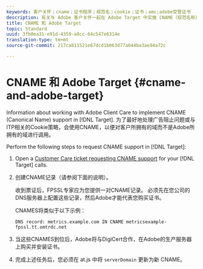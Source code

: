 ```yaml
---
keywords: 客户关怀；cname；证书程序；规范名；cookie；证书；amc;adobe受管证书
description: 有关与 Adobe 客户关怀一起在 Adobe Target 中实施 CNAME（规范名称）支持的信息。
title: CNAME 和 Adobe Target
topic: Standard
uuid: 3fb0ea31-e91d-4359-a8cc-64c547e6314e
translation-type: tm+mt
source-git-commit: 217ca811521e67dcd1b063d77a644ba3ae94a72c

---
```



# CNAME 和 Adobe Target {#cname-and-adobe-target}

Information about working with Adobe Client Care to implement CNAME (Canonical Name) support in [!DNL Target]. 为了最好地处理广告阻止问题或与ITP相关的Cookie策略，会使用CNAME，以便对客户所拥有的域而不是Adobe所拥有的域进行调用。

Perform the following steps to request CNAME support in [!DNL Target]:

1. Open a [Customer Care ticket requesting CNAME support](/help/cmp-resources-and-contact-information.md#reference_ACA3391A00EF467B87930A450050077C) for your [!DNL Target] calls.

1. 创建CNAME记录（请参阅下面的说明）。

   收到票证后，FPSSL专家应为您提供一对CNAME记录。 必须先在您公司的DNS服务器上配置这些记录，然后Adobe才能代表您购买证书。

   CNAMES将类似于以下示例：

   `DNS record: metrics.example.com IN CNAME metricsexample-fpssl.tt.omtrdc.net`

1. 当这些CNAMES到位后，Adobe将与DigiCert合作，在Adobe的生产服务器上购买并安装证书。

1. 完成上述任务后，您必须在 at.js 中将 `serverDomain` 更新为新 CNAME。
